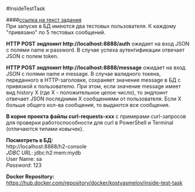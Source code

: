 #InsideTestTask

####[ссылка на текст задания](/Задание.txt)
<br />
При запуске в БД имеются два тестовых пользователя. К каждому "привязано" по 5 тестовых сообщений.

**HTTP POST эндпоинт http://localhost:8888/auth** ожидает на вход JSON с полями name и password. В случае успеха аутентификации отвечает JSON с полем token.

**HTTP POST эндпоинт http://localhost:8888/message** ожидает на вход JSON с полями name и message. В случае валидного токена, переданного в HTTP-заголовке, сохраняет значение message в БД с привязкой к пользователю. 
При этом, если значение message имеет вид history X (где X - положительное целое число), то эндпоинт отвечает JSON последними X сообщениями от пользователя. Если X больше общего кол-ва сообщения, то выдаются все сообщения.

**В корне проекта файлы curl-requests-ххх** с примерами curl-запросов для проверки работоспособности для curl в PowerShell и Terminal (отличаются типами ковычек).

**Посмотреть в БД:**<br />
http://localhost:8888/h2-console <br />
_JDBC URL_: jdbc:h2:mem:mydb<br />
User Name: sa<br />
_Password_: 123

**Docker Repository:**<br />
https://hub.docker.com/repository/docker/kostyasmelov/inside-test-task